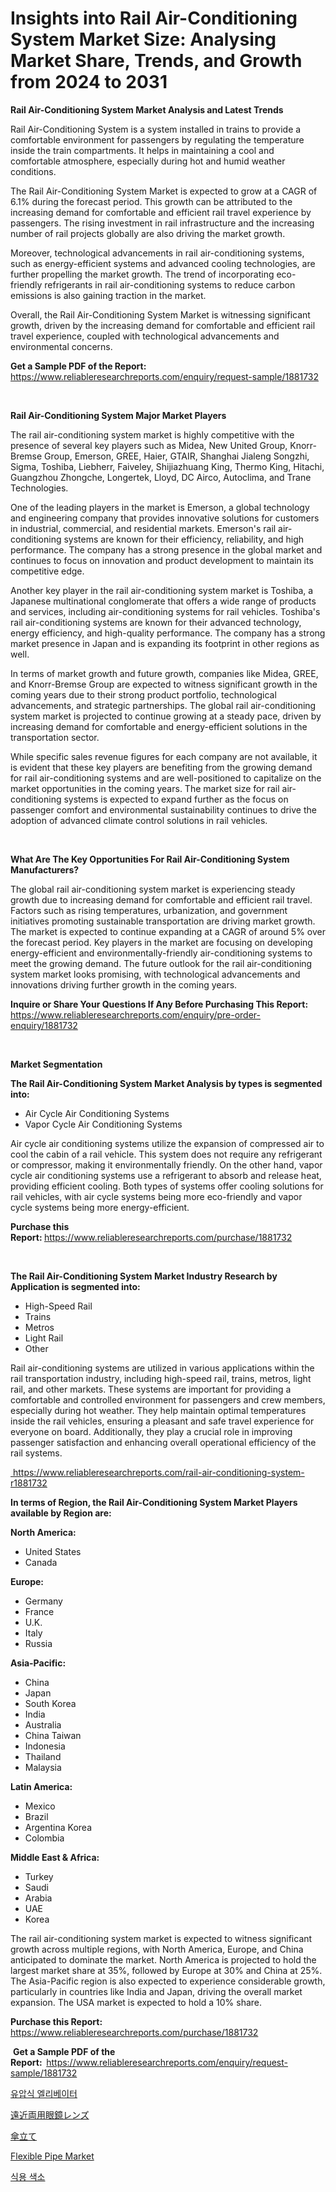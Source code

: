 <p><h1>Insights into Rail Air-Conditioning System Market Size: Analysing Market Share, Trends, and Growth from 2024 to 2031</h1></p><p><strong>Rail Air-Conditioning System Market Analysis and Latest Trends</strong></p>
<p><p>Rail Air-Conditioning System is a system installed in trains to provide a comfortable environment for passengers by regulating the temperature inside the train compartments. It helps in maintaining a cool and comfortable atmosphere, especially during hot and humid weather conditions. </p><p>The Rail Air-Conditioning System Market is expected to grow at a CAGR of 6.1% during the forecast period. This growth can be attributed to the increasing demand for comfortable and efficient rail travel experience by passengers. The rising investment in rail infrastructure and the increasing number of rail projects globally are also driving the market growth.</p><p>Moreover, technological advancements in rail air-conditioning systems, such as energy-efficient systems and advanced cooling technologies, are further propelling the market growth. The trend of incorporating eco-friendly refrigerants in rail air-conditioning systems to reduce carbon emissions is also gaining traction in the market.</p><p>Overall, the Rail Air-Conditioning System Market is witnessing significant growth, driven by the increasing demand for comfortable and efficient rail travel experience, coupled with technological advancements and environmental concerns.</p></p>
<p><strong>Get a Sample PDF of the Report:&nbsp;</strong> <a href="https://www.reliableresearchreports.com/enquiry/request-sample/1881732">https://www.reliableresearchreports.com/enquiry/request-sample/1881732</a></p>
<p>&nbsp;</p>
<p><strong>Rail Air-Conditioning System Major Market Players</strong></p>
<p><p>The rail air-conditioning system market is highly competitive with the presence of several key players such as Midea, New United Group, Knorr-Bremse Group, Emerson, GREE, Haier, GTAIR, Shanghai Jialeng Songzhi, Sigma, Toshiba, Liebherr, Faiveley, Shijiazhuang King, Thermo King, Hitachi, Guangzhou Zhongche, Longertek, Lloyd, DC Airco, Autoclima, and Trane Technologies.</p><p>One of the leading players in the market is Emerson, a global technology and engineering company that provides innovative solutions for customers in industrial, commercial, and residential markets. Emerson's rail air-conditioning systems are known for their efficiency, reliability, and high performance. The company has a strong presence in the global market and continues to focus on innovation and product development to maintain its competitive edge.</p><p>Another key player in the rail air-conditioning system market is Toshiba, a Japanese multinational conglomerate that offers a wide range of products and services, including air-conditioning systems for rail vehicles. Toshiba's rail air-conditioning systems are known for their advanced technology, energy efficiency, and high-quality performance. The company has a strong market presence in Japan and is expanding its footprint in other regions as well.</p><p>In terms of market growth and future growth, companies like Midea, GREE, and Knorr-Bremse Group are expected to witness significant growth in the coming years due to their strong product portfolio, technological advancements, and strategic partnerships. The global rail air-conditioning system market is projected to continue growing at a steady pace, driven by increasing demand for comfortable and energy-efficient solutions in the transportation sector.</p><p>While specific sales revenue figures for each company are not available, it is evident that these key players are benefiting from the growing demand for rail air-conditioning systems and are well-positioned to capitalize on the market opportunities in the coming years. The market size for rail air-conditioning systems is expected to expand further as the focus on passenger comfort and environmental sustainability continues to drive the adoption of advanced climate control solutions in rail vehicles.</p></p>
<p>&nbsp;</p>
<p><strong>What Are The Key Opportunities For Rail Air-Conditioning System Manufacturers?</strong></p>
<p><p>The global rail air-conditioning system market is experiencing steady growth due to increasing demand for comfortable and efficient rail travel. Factors such as rising temperatures, urbanization, and government initiatives promoting sustainable transportation are driving market growth. The market is expected to continue expanding at a CAGR of around 5% over the forecast period. Key players in the market are focusing on developing energy-efficient and environmentally-friendly air-conditioning systems to meet the growing demand. The future outlook for the rail air-conditioning system market looks promising, with technological advancements and innovations driving further growth in the coming years.</p></p>
<p><strong>Inquire or Share Your Questions If Any Before Purchasing This Report:</strong> <a href="https://www.reliableresearchreports.com/enquiry/pre-order-enquiry/1881732">https://www.reliableresearchreports.com/enquiry/pre-order-enquiry/1881732</a></p>
<p>&nbsp;</p>
<p><strong>Market Segmentation</strong></p>
<p><strong>The Rail Air-Conditioning System Market Analysis by types is segmented into:</strong></p>
<p><ul><li>Air Cycle Air Conditioning Systems</li><li>Vapor Cycle Air Conditioning Systems</li></ul></p>
<p><p>Air cycle air conditioning systems utilize the expansion of compressed air to cool the cabin of a rail vehicle. This system does not require any refrigerant or compressor, making it environmentally friendly. On the other hand, vapor cycle air conditioning systems use a refrigerant to absorb and release heat, providing efficient cooling. Both types of systems offer cooling solutions for rail vehicles, with air cycle systems being more eco-friendly and vapor cycle systems being more energy-efficient.</p></p>
<p><strong>Purchase this Report:&nbsp;</strong><a href="https://www.reliableresearchreports.com/purchase/1881732">https://www.reliableresearchreports.com/purchase/1881732</a></p>
<p>&nbsp;</p>
<p><strong>The Rail Air-Conditioning System Market Industry Research by Application is segmented into:</strong></p>
<p><ul><li>High-Speed Rail</li><li>Trains</li><li>Metros</li><li>Light Rail</li><li>Other</li></ul></p>
<p><p>Rail air-conditioning systems are utilized in various applications within the rail transportation industry, including high-speed rail, trains, metros, light rail, and other markets. These systems are important for providing a comfortable and controlled environment for passengers and crew members, especially during hot weather. They help maintain optimal temperatures inside the rail vehicles, ensuring a pleasant and safe travel experience for everyone on board. Additionally, they play a crucial role in improving passenger satisfaction and enhancing overall operational efficiency of the rail systems.</p></p>
<p><a href="https://www.reliableresearchreports.com/rail-air-conditioning-system-r1881732">&nbsp;https://www.reliableresearchreports.com/rail-air-conditioning-system-r1881732</a></p>
<p><strong>In terms of Region, the Rail Air-Conditioning System Market Players available by Region are:</strong></p>
<p>
    <p> <strong> North America: </strong>
        <ul>
            <li>United States</li>
            <li>Canada</li>
        </ul>
        </p> 
    <p> <strong> Europe: </strong>
        <ul>
            <li>Germany</li>
            <li>France</li>
            <li>U.K.</li>
            <li>Italy</li>
            <li>Russia</li>
        </ul>
        </p> 
    <p> <strong> Asia-Pacific: </strong>
        <ul>
            <li>China</li>
            <li>Japan</li>
            <li>South Korea</li>
            <li>India</li>
            <li>Australia</li>
            <li>China Taiwan</li>
            <li>Indonesia</li>
            <li>Thailand</li>
            <li>Malaysia</li>
        </ul>
        </p> 
    <p> <strong> Latin America: </strong>
        <ul>
            <li>Mexico</li>
            <li>Brazil</li>
            <li>Argentina Korea</li>
            <li>Colombia</li>
        </ul>
        </p> 
    <p> <strong> Middle East & Africa: </strong>
        <ul>
            <li>Turkey</li>
            <li>Saudi</li>
            <li>Arabia</li>
            <li>UAE</li>
            <li>Korea</li>
        </ul>
    </p>
    </p>
<p><p>The rail air-conditioning system market is expected to witness significant growth across multiple regions, with North America, Europe, and China anticipated to dominate the market. North America is projected to hold the largest market share at 35%, followed by Europe at 30% and China at 25%. The Asia-Pacific region is also expected to experience considerable growth, particularly in countries like India and Japan, driving the overall market expansion. The USA market is expected to hold a 10% share.</p></p>
<p><strong>Purchase this Report: </strong><a href="https://www.reliableresearchreports.com/purchase/1881732">https://www.reliableresearchreports.com/purchase/1881732</a></p>
<p>&nbsp;<strong>Get a Sample PDF of the Report:&nbsp;&nbsp;</strong><a href="https://www.reliableresearchreports.com/enquiry/request-sample/1881732">https://www.reliableresearchreports.com/enquiry/request-sample/1881732</a></p>
<p><strong></strong></p>
<p><p><a href="https://medium.com/@ikeschumm04/%EC%88%98%EC%95%95-%EC%97%98%EB%A6%AC%EB%B2%A0%EC%9D%B4%ED%84%B0-%EC%8B%9C%EC%9E%A5-2031%EB%85%84%EA%B9%8C%EC%A7%80%EC%9D%98-%ED%8A%B8%EB%A0%8C%EB%93%9C-%EC%98%88%EC%B8%A1-%EB%B0%8F-%EA%B2%BD%EC%9F%81-%EB%B6%84%EC%84%9D-971864ecdc02">유압식 엘리베이터</a></p><p><a href="https://github.com/DwightHuels1/Market-Research-Report-List-1/blob/main/886908444248.md">遠近両用眼鏡レンズ</a></p><p><a href="https://github.com/tanyaali3/Market-Research-Report-List-1/blob/main/377318444247.md">傘立て</a></p><p><a href="https://issuu.com/reportprime-2/docs/flexible-pipe-market-size-2030.pptx">Flexible Pipe Market</a></p><p><a href="https://medium.com/@bubblebutt879567/%EC%8B%9D%ED%92%88-%EC%97%BC%EC%83%89-%EC%8B%9C%EC%9E%A5-%ED%8A%B8%EB%A0%8C%EB%93%9C-%EC%98%88%EC%B8%A1-%EB%B0%8F-%EA%B2%BD%EC%9F%81-%EB%B6%84%EC%84%9D-2031%EB%85%84%EA%B9%8C%EC%A7%80-b6493bcaf91d">식용 색소</a></p></p>